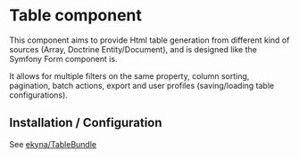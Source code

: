 Table component
===============

This component aims to provide Html table generation from different kind of sources (Array, Doctrine Entity/Document), and is designed like the Symfony Form component is.

It allows for multiple filters on the same property, column sorting, pagination, batch actions, export and user profiles (saving/loading table configurations).

## Installation / Configuration
See [ekyna/TableBundle](https://github.com/ekyna/TableBundle)

